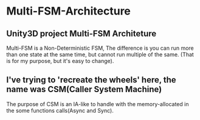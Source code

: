 # Multi-FSM-Architecture
## Unity3D project Multi-FSM Architeture
Multi-FSM is a Non-Deterministic FSM, 
The difference is you can run more than one state at the same time, but cannot run multiple of the same. (That is for my purpose, but it's easy to change).  


## I've trying to 'recreate the wheels' here, the name was CSM(Caller System Machine) 
The purpose of CSM is an IA-like to handle with the memory-allocated in the some functions calls(Async and Sync).
